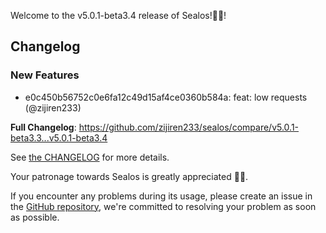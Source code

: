 Welcome to the v5.0.1-beta3.4 release of Sealos!🎉🎉!



## Changelog
### New Features
* e0c450b56752c0e6fa12c49d15af4ce0360b584a: feat: low requests (@zijiren233)

**Full Changelog**: https://github.com/zijiren233/sealos/compare/v5.0.1-beta3.3...v5.0.1-beta3.4

See [the CHANGELOG](https://github.com/zijiren233/sealos/blob/main/CHANGELOG/CHANGELOG.md) for more details.

Your patronage towards Sealos is greatly appreciated 🎉🎉.

If you encounter any problems during its usage, please create an issue in the [GitHub repository](https://github.com/zijiren233/sealos), we're committed to resolving your problem as soon as possible.
